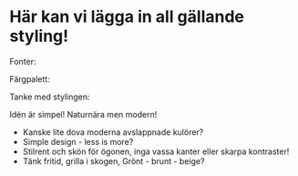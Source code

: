 # Här kan vi lägga in all gällande styling!

Fonter:

Färgpalett:

Tanke med stylingen:

Idén är simpel! Naturnära men modern!

- Kanske lite dova moderna avslappnade kulörer?
- Simple design - less is more?
- Stilrent och skön för ögonen, inga vassa kanter eller skarpa kontraster!
- Tänk fritid, grilla i skogen, Grönt - brunt - beige?

